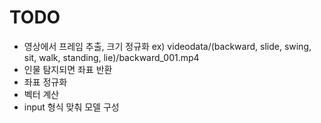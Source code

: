 # TODO

* 영상에서 프레임 추출, 크기 정규화
  ex) videodata/(backward, slide, swing, sit, walk, standing, lie)/backward_001.mp4
* 인물 탐지되면 좌표 반환
* 좌표 정규화
* 벡터 계산
* input 형식 맞춰 모델 구성
